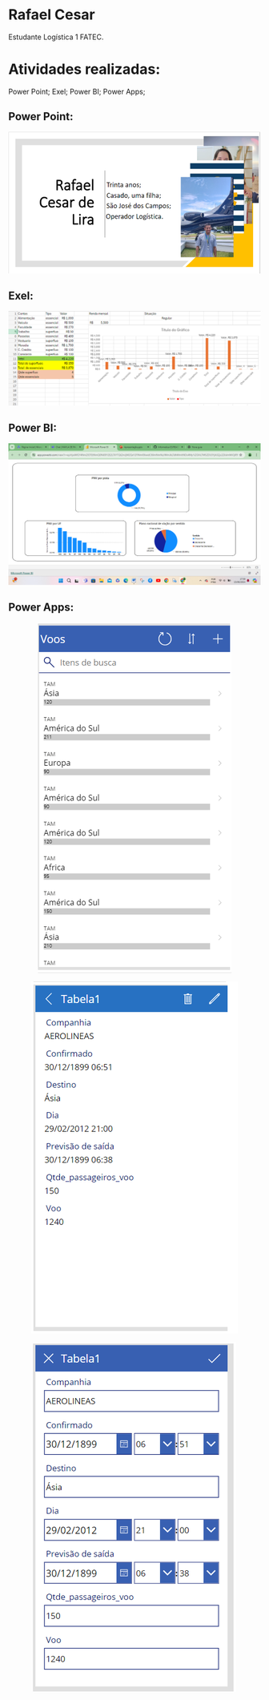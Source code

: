 # Rafael Cesar 

Estudante Logística 1 FATEC.

# Atividades realizadas:

Power Point;
Exel;
Power BI;
Power Apps;

## Power Point:

<!-- ## Obrigado por acessar noso GitHub! :sparkles: -->
<p align="center">
<img alt="Banner de agredecimento" src="./APRESENTINF.png" />
</p>

## Exel:


<!-- ## Obrigado por acessar noso GitHub! :sparkles: -->
<p align="center">
<img alt="Banner de agredecimento" src="./FATECINF.png" />
</p>

## Power BI:

<!-- ## Obrigado por acessar noso GitHub! :sparkles: -->
<p align="center">
<img alt="Banner de agredecimento" src="./POWERBI.png" />
</p>

## Power Apps:

<!-- ## Obrigado por acessar noso GitHub! :sparkles: -->
<p align="center">
<img alt="Banner de agredecimento" src="./Captura de tela 1.png" />
</p>
<!-- ## Obrigado por acessar noso GitHub! :sparkles: -->
<p align="center">
<img alt="Banner de agredecimento" src="./Captura de tela 2.png" />
</p>
<!-- ## Obrigado por acessar noso GitHub! :sparkles: -->
<p align="center">
<img alt="Banner de agredecimento" src="./Captura de tela 3.png" />
</p>
